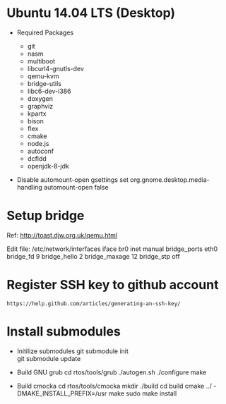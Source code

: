 # Ubuntu 14.04 LTS (Desktop)
* Required Packages
  * git
  * nasm
  * multiboot
  * libcurl4-gnutls-dev
  * qemu-kvm
  * bridge-utils
  * libc6-dev-i386 
  * doxygen 
  * graphviz
  * kpartx
  * bison
  * flex
  * cmake
  * node.js
  * autoconf
  * dcfldd
  * openjdk-8-jdk

* Disable automount-open
gsettings set org.gnome.desktop.media-handling automount-open false

# Setup bridge
Ref: http://toast.djw.org.uk/qemu.html

Edit file: /etc/network/interfaces
iface br0 inet manual
	bridge_ports eth0
	bridge_fd 9
	bridge_hello 2
	bridge_maxage 12
	bridge_stp off

# Register SSH key to github account
	https://help.github.com/articles/generating-an-ssh-key/

# Install submodules

* Initilize submodules 
	git submodule init	
	git submodule update 

* Build GNU grub 
	cd rtos/tools/grub
	./autogen.sh
	./configure
	make

* Build cmocka
	cd rtos/tools/cmocka
	mkdir ./build
	cd build 
	cmake ../ -DMAKE_INSTALL_PREFIX=/usr
	make 
	sudo make install


 
 


